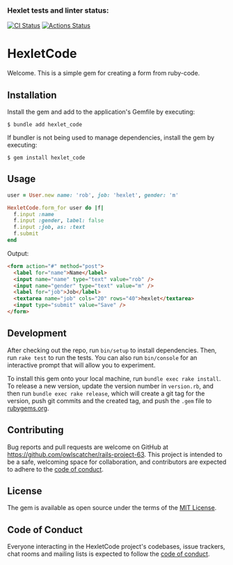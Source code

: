 ### Hexlet tests and linter status:

[![CI Status](https://github.com/owlscatcher/rails-project-63/actions/workflows/main.yml/badge.svg)](https://github.com/owlscatcher/rails-project-63/actions)
[![Actions Status](https://github.com/owlscatcher/rails-project-63/actions/workflows/hexlet-check.yml/badge.svg)](https://github.com/owlscatcher/rails-project-63/actions)

# HexletCode

Welcome. This is a simple gem for creating a form from ruby-code.

## Installation

Install the gem and add to the application's Gemfile by executing:

    $ bundle add hexlet_code

If bundler is not being used to manage dependencies, install the gem by executing:

    $ gem install hexlet_code

## Usage

```ruby
user = User.new name: 'rob', job: 'hexlet', gender: 'm'

HexletCode.form_for user do |f|
  f.input :name
  f.input :gender, label: false
  f.input :job, as: :text
  f.submit
end
```

Output:

```html
<form action="#" method="post">
  <label for="name">Name</label>
  <input name="name" type="text" value="rob" />
  <input name="gender" type="text" value="m" />
  <label for="job">Job</label>
  <textarea name="job" cols="20" rows="40">hexlet</textarea>
  <input type="submit" value="Save" />
</form>
```

## Development

After checking out the repo, run `bin/setup` to install dependencies. Then, run `rake test` to run the tests. You can also run `bin/console` for an interactive prompt that will allow you to experiment.

To install this gem onto your local machine, run `bundle exec rake install`. To release a new version, update the version number in `version.rb`, and then run `bundle exec rake release`, which will create a git tag for the version, push git commits and the created tag, and push the `.gem` file to [rubygems.org](https://rubygems.org).

## Contributing

Bug reports and pull requests are welcome on GitHub at https://github.com/owlscatcher/rails-project-63. This project is intended to be a safe, welcoming space for collaboration, and contributors are expected to adhere to the [code of conduct](https://github.com/owlscatcher/rails-project-63/blob/master/CODE_OF_CONDUCT.md).

## License

The gem is available as open source under the terms of the [MIT License](https://opensource.org/licenses/MIT).

## Code of Conduct

Everyone interacting in the HexletCode project's codebases, issue trackers, chat rooms and mailing lists is expected to follow the [code of conduct](https://github.com/owlscatcher/rails-project-63/blob/master/CODE_OF_CONDUCT.md).
